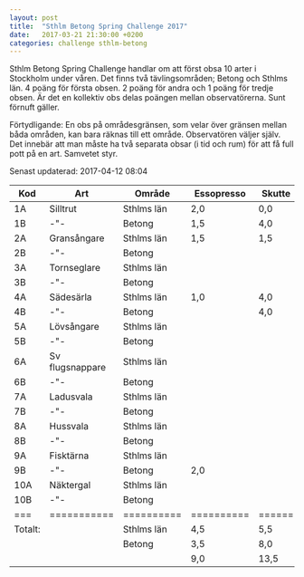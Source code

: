 ```yaml
---
layout: post
title:  "Sthlm Betong Spring Challenge 2017"
date:   2017-03-21 21:30:00 +0200
categories: challenge sthlm-betong
---
```


Sthlm Betong Spring Challenge handlar om att först obsa 10 arter i Stockholm under våren. Det finns två tävlingsområden; Betong och Sthlms län. 4 poäng för första obsen. 2 poäng för andra och 1 poäng för tredje obsen. Är det en kollektiv obs delas poängen mellan observatörerna. Sunt förnuft gäller.

Förtydligande: En obs på områdesgränsen, som velar över gränsen mellan båda områden, kan bara räknas till ett område. Observatören väljer själv. Det innebär att man måste ha två separata obsar (i tid och rum) för att få full pott på en art. Samvetet styr.

Senast updaterad: 2017-04-12 08:04

| Kod | Art         | Område     | Essopresso | Skutte | Olasan | Pacoispaco |
| --- | ----------- | ---------- | ---------- | ------ | ------ | ---------- |
| 1A  | Silltrut    | Sthlms län | 2,0        | 0,0    | 4,0    | 1,0        |
| 1B  |    -"-      | Betong     | 1,5        | 4,0    | 0,0    | 1,5        |
| 2A  | Gransångare | Sthlms län | 1,5        | 1,5    | 4,0    | 0,0        |
| 2B  |    -"-      | Betong     |            |        |        |            |
| 3A  | Tornseglare | Sthlms län |            |        |        |            |
| 3B  |    -"-      | Betong     |            |        |        |            |
| 4A  | Sädesärla   | Sthlms län | 1,0        | 4,0    | 2,0    | 0,0        |
| 4B  |    -"-      | Betong     |            | 4,0    |        | 2,0        |
| 5A  | Lövsångare  | Sthlms län |            |        |        |            |
| 5B  |    -"-      | Betong     |            |        |        |            |
| 6A  | Sv flugsnappare  | Sthlms län |            |        |        |            |
| 6B  |    -"-           | Betong     |            |        |        |            |
| 7A  | Ladusvala   | Sthlms län |            |        |        |            |
| 7B  |    -"-      | Betong     |            |        |        |            |
| 8A  | Hussvala    | Sthlms län |            |        |        |            |
| 8B  |    -"-      | Betong     |            |        |        |            |
| 9A  | Fisktärna   | Sthlms län |            |        |        |            |
| 9B  |    -"-      | Betong     | 2,0        |        |        | 4,0        |
| 10A | Näktergal   | Sthlms län |            |        |        |            |
| 10B |    -"-      | Betong     |            |        |        |            |
| === | =========== | ========== | ========== | ====== | ====== | ========== |
| Totalt: |         | Sthlms län |  4,5       |  5,5   | 10,0   |  1,0       |
|         |         | Betong     |  3,5       |  8,0   |  0,0   |  7,5       |
|         |         |            |  9,0       | 13,5   | 10,0   |  8,5       |
